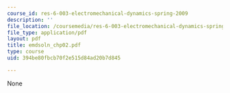 ```yaml
---
course_id: res-6-003-electromechanical-dynamics-spring-2009
description: ''
file_location: /coursemedia/res-6-003-electromechanical-dynamics-spring-2009/394be80fbcb70f2e515d84ad20b7d845_emdsoln_chp02.pdf
file_type: application/pdf
layout: pdf
title: emdsoln_chp02.pdf
type: course
uid: 394be80fbcb70f2e515d84ad20b7d845

---
```

None